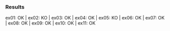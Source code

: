 ### Results

ex01: OK | ex02: KO | ex03: OK | ex04: OK | ex05: KO | ex06: OK | ex07: OK | ex08: OK | ex09: OK | ex10: OK | ex11: OK
